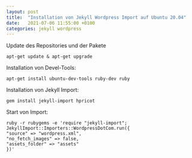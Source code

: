 ```yaml
---
layout: post
title:  "Installation von Jekyll Wordpress Import auf Ubuntu 20.04"
date:   2021-07-06 11:55:00 +0100
categories: jekyll wordpress
---
```

Update des Repositories und der Pakete

    apt-get update & apt-get upgrade

Installation von Devel-Tools:

    apt-get install ubuntu-dev-tools ruby-dev ruby

Installation von Jekyll Import:

    gem install jekyll-import hpricot
    
Start von Import:

    ruby -r rubygems -e 'require "jekyll-import";
    JekyllImport::Importers::WordpressDotCom.run({
    "source" => "wordpress.xml",
    "no_fetch_images" => false,
    "assets_folder" => "assets"
    })'
